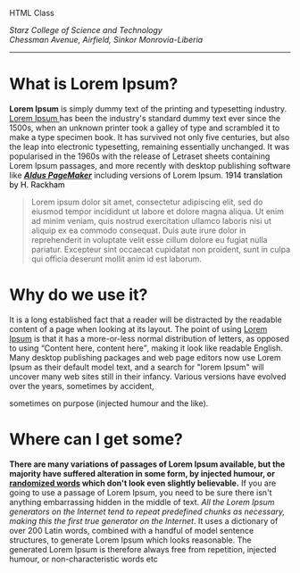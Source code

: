 

<!DOCTYPE html>

<html>

<head>

<title>ART-277 Practice Work</title> <meta charset="utf-8">

<link href="style1.css" rel="stylesheet" type="text/css" />

</head>

<body> <div id="header">

HTML Class<br/>

<address>

Starz College of Science and Technology<br/> Chessman Avenue, Airfield, Sinkor Monrovia-Liberia<br/><hr/></address>

</div>

<!--end of the header div-->

<h1>What is Lorem Ipsum?</h1>

<strong>Lorem Ipsum</strong> is simply dummy text of the printing and typesetting industry. <u>Lorem Ipsum </u>has been the industry's standard dummy text ever since the 1500s, when an unknown printer took a galley of type and scrambled it to make a type specimen book. It has survived not only five centuries, but also the leap into electronic typesetting, remaining essentially unchanged. It was popularised in the 1960s with the release of Letraset sheets containing Lorem Ipsum passages, and more recently with desktop publishing software like <em><strong><u>Aldus PageMaker</u></strong></em> including versions of Lorem Ipsum. <font font-text="arial narrow" Color="black">1914 translation by H. Rackham</font> </div>

<!--this is a translated version of the above text. I used the blockquote to indent-->

<blockquote> Lorem ipsum dolor sit amet, consectetur adipiscing elit, sed do eiusmod tempor incididunt ut labore et dolore magna aliqua. Ut enim ad minim veniam, quis nostrud exercitation ullamco laboris nisi ut aliquip ex ea commodo consequat. Duis aute irure dolor in reprehenderit in voluptate velit esse cillum dolore eu fugiat nulla pariatur. Excepteur sint occaecat cupidatat non proident, sunt in culpa qui officia deserunt mollit anim id est laborum.</blockquote>

</p> <p>

<h1>Why do we use it?</h1> It is a long established fact that a reader will be distracted by the readable content of a page when looking at its layout. The point of using <u>Lorem Ipsum</u> is that it has a more-or-less normal distribution of letters, as opposed to using <q>Content here, content here</q>, making it look like readable English. Many desktop publishing packages and web page editors now use Lorem Ipsum as their default model text, and a search for "lorem Ipsum" will uncover many web sites still in their infancy. Various versions have evolved over the years, sometimes by accident,

sometimes on purpose (injected humour and the like).
<h1> Where can I get some?</h1>
<p><b>There are many variations of passages of Lorem Ipsum available, but the majority have suffered 
alteration in some form, by injected humour, or <u>randomized words</u> which don't look even slightly 
believable.</b> If you are going to use a passage of Lorem Ipsum, you need to be sure there isn't anything 
embarrassing hidden in the middle of text. <i>All the Lorem Ipsum generators on the Internet tend to repeat 
predefined chunks as necessary, making this the first true generator on the Internet</i>. It uses a dictionary of over 
200 Latin words, combined with a handful of model sentence structures, to generate Lorem Ipsum which looks 
reasonable. The generated Lorem Ipsum is therefore always free from repetition, injected humour, or non-characteristic words etc</p>
